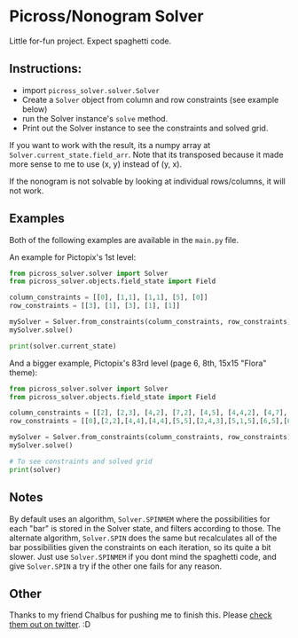 # Picross/Nonogram Solver

Little for-fun project. Expect spaghetti code.

## Instructions:

* import `picross_solver.solver.Solver`
* Create a `Solver` object from column and row constraints (see example below)
* run the Solver instance's `solve` method.
* Print out the Solver instance to see the constraints and solved grid.


If you want to work with the result, its a numpy array at `Solver.current_state.field_arr`. Note that its transposed because it made more sense to me to use (x, y) instead of (y, x).

If the nonogram is not solvable by looking at individual rows/columns, it will not work.

## Examples

Both of the following examples are available in the `main.py` file.

An example for Pictopix's 1st level:

```python
from picross_solver.solver import Solver
from picross_solver.objects.field_state import Field

column_constraints = [[0], [1,1], [1,1], [5], [0]]
row_constraints = [[3], [1], [3], [1], [1]]

mySolver = Solver.from_constraints(column_constraints, row_constraints)
mySolver.solve()

print(solver.current_state)
```


And a bigger example, Pictopix's 83rd level (page 6, 8th, 15x15 "Flora" theme):

```python
from picross_solver.solver import Solver
from picross_solver.objects.field_state import Field

column_constraints = [[2], [2,3], [4,2], [7,2], [4,5], [4,4,2], [4,7], [2,6], [2,5], [4,2,2], [4,8], [4,2,4], [6,3], [4], [2]]
row_constraints = [[0],[2,2],[4,4],[4,4],[5,5],[2,4,3],[5,1,5],[6,5],[6,2],[5,2],[2,3,3],[2,4,3],[2,8],[2,5],[2]]

mySolver = Solver.from_constraints(column_constraints, row_constraints)
mySolver.solve()

# To see constraints and solved grid
print(solver)
```

## Notes

By default uses an algorithm, `Solver.SPINMEM` where the possibilities for each "bar" is stored in the Solver state, and filters according to those. The alternate algorithm, `Solver.SPIN` does the same but recalculates all of the bar possibilities given the constraints on each iteration, so its quite a bit slower. Just use `Solver.SPINMEM` if you dont mind the spaghetti code, and give `Solver.SPIN` a try if the other one fails for any reason.

## Other

Thanks to my friend Chalbus for pushing me to finish this. Please [check them out on twitter](https://twitter.com/Chalbusoid). :D
